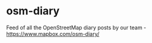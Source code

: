 # osm-diary

Feed of all the OpenStreetMap diary posts by our team - https://www.mapbox.com/osm-diary/